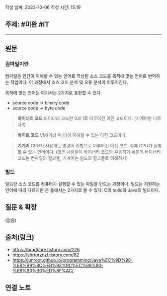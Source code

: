 
작성 날짜: 2023-10-06
작성 시간: 15:19

## 주제: #미완  #IT 

----
## 원문

### 컴파일이란
컴파일은 인간이 이해할 수 있는 언어로 작성된 소스 코드를 목적에 맞는 언어로 번역하는 작업이다. 이 과정에서 소스 코드 분석 및 오류 분석이 이루어진다.

목적에 맞는 언어는 여기서는 2가지로 표현할 수 있다.

- source code  -> binary code
- source code -> byte code

> **바이너리 코드**
> 바이너리 코드란 0과 1로 이루어진 이진 코드이다. (기계어랑 다르다!!)

> **바이트 코드**
> VM(가상 머신)이 이해할 수 있는 이진 코드이다. 

> **기계어**
> CPU가 사용하는 명령어 집합으로 이루어진 이진 코드. 실제 CPU가 실행할 수 있는 언어이다.
> (많은 사람들이 바이너리 코드와 혼동하기 쉬운데 바이너리 코드는 컴파일의 결과물, 기계어는 빌드의 결과물로 이해하자)


### 빌드
빌드란 소스 코드를 컴퓨터가 실행할 수 있는 파일을 만드는 과정이다. 빌드는 지원하는 언어에 따라 다르지만 큰 틀에서는 2가지로 볼 수 있다. C의 build와 Java의 빌드이다.


## 질문 & 확장

(없음)

## 출처(링크)
- https://bradbury.tistory.com/226
- https://shrtorznzl.tistory.com/82
- https://junroot.github.io/programming/Java%EC%9D%98-%EB%B9%8C%EB%93%9C%EC%99%80-%EB%B0%B0%ED%8F%AC/
## 연결 노트










